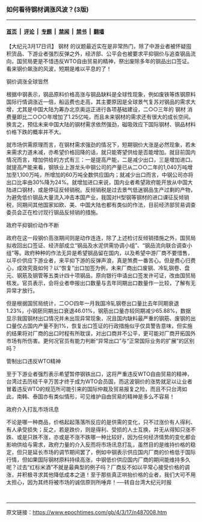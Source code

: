 ### 如何看待钢材调涨风波？(3版)

---

#### [首页](../../../..?n487008) &nbsp;|&nbsp; [评论](../../../../../epoch-comment?n487008) &nbsp;|&nbsp; [专题](../../../../../epoch-special?n487008) &nbsp;|&nbsp; [禁闻](../../../../../epoch-news?n487008) &nbsp;|&nbsp; [禁书](../../../../../books?n487008) &nbsp;|&nbsp; [翻墙](https://github.com/gfw-breaker/nogfw/blob/master/README.md?n487008)


<div class="post_content" id="artbody" itemprop="articleBody">
 <!-- article content begin -->
 <p>
  【大纪元3月17日讯】
  <ok href="https://www.epochtimes.com/gb/tag/%E9%92%A2%E6%9D%90.html">
   钢材
  </ok>
  的议题最近实在是非常热门，除了中游业者被怀疑囤积货品、下游业者强烈反弹之外，经济部、公平会也被要求平抑钢价与追查钢品流向，国贸局更是不惜违反WTO自由贸易的精神，祭出废除多年的钢品出口签证。看来钢价飙涨的风波，短期是难以平息的了！
 </p>
 <p>
  钢价调涨全球皆然
 </p>
 <p>
  根据中钢表示，钢品原料价格高涨与钢品缺料是全球性现象，例如废铁等炼钢原料国际行情调涨近一倍，船运费也走高，其主要原因是全球景气复苏对钢品的需求大增，尤其是中国大陆为筹办北京奥运正进行各项基础建设，二○○三年的
  <ok href="https://www.epochtimes.com/gb/tag/%E9%92%A2%E6%9D%90.html">
   钢材
  </ok>
  消费量即比二○○○年增加了1.25亿吨，而且未来钢材的需求还有很大的成长空间。换言之，预估未来中国大陆的钢材需求依然强劲，磁吸效应下国际钢材、钢品材料价格下跌的概率并不大。
 </p>
 <p>
  就市场供需原理而言，在钢材需求强劲的情况下，短期钢价大涨是必然现象，若未来需求力道未减，亦希望价格回降的话，就只能寄望供给是否能增加。就目前国内情况而言，增加供给的方式有三：一是提高产能，二是减少出口，三是增加进口。就提高产能来看，钢铁业上游龙头中钢公司的产量已从二○○二年的1,040万吨增加至1,100万吨，所增加的60万吨全数供应国内；就减少出口而言，中钢公司亦将出口比率由30%降为24%。就增加进口来说，国内业者希望政府能开放从中国大陆进口钢材，或是停征反倾销税。反倾销税是过去景气低迷钢品生产过剩的产物，为避免低价钢品大量流入冲击本国产业，我国对H型钢等钢材的进口课征反倾销税，同期间其他国家如欧、美、中国大陆也都有类似的作法，目前经济部贸易调查委员会正在检讨现行钢品反倾销的措施。
 </p>
 <p>
  政府平抑钢价动作不断
 </p>
 <p>
  政府在这一段钢价高涨期间则是动作连连，除了上述检讨反倾销措施之外，国贸局拟收回出口签证、经济部成立“钢品及水泥供需协调小组”、“钢品流向联合调查小组”等。政府种种的作法无异是希望钢品留在国内，以及希望中游厂商不要惜售，以平价供应下游业者，来平抑下游的反弹声浪，真是煞费一番苦心。但是费心归费心，成效究竟如何？以“恢复”出口加签为例，未来厂商出口废钢、冷轧钢卷、盘元、钢筋及钢管等五类计四十项钢品，原向银行申请出口签发许可证，改由国贸局核发。官员表示，会将业者申报出口数量与去年同期出口数量作一比较，了解有无异常才放行。
 </p>
 <p>
  但是根据国贸局统计，二○○四年一月我国冷轧钢卷出口量比去年同期衰退1.23%，小钢胚同期出口衰退46.01%，钢筋出口量亦较同期减少65.88%，数据显示我国钢材出口情况并未出现异常现象，况且国内缺料最严重的钢筋、废钢的出口量仅占国内产量不到1%，恢复出口签证的行政措施似乎仅具警告意味，但实施的结果将对厂商的出口时程有所耽误，对出口商并不公平，更可能对厂商开拓国外市场有所伤害。更何况官员有能力判断“异常出口”与“正常国际业务的扩展”的区别吗？
 </p>
 <p>
  管制出口违反WTO精神
 </p>
 <p>
  至于下游业者强烈表示希望暂停钢铁出口，这将严重违反WTO自由贸易的精神，台湾过去历经千辛万苦才终于成为WTO会员国，而这波钢价的涨势就足以让业者冒着违反WTO的规范所可能引来的国际仲裁及贸易报复之险，而且不只台湾如此，南韩、泰国亦有类似情形，可见维护自由贸易的精神是多么不容易！
 </p>
 <p>
  政府介入打乱市场讯息
 </p>
 <p>
  不论是哪一种商品，价格起起落落所反应的是供需的变化，只不过涨价有人得利、有人承受损失；反之，若是跌价，则是得利、受损的人士互换，并无从得知只涨不跌、或是只跌不涨，亦或是不涨不跌哪一种比较好，因为任何经济情势的变化都会影响供给与需求，政府力量的介入反而将市场讯息打乱，虽然目的是维持价格的稳定，但只是延长市场的调节期间罢了，例如中钢表示供应国内厂商的价格低于国际行情，但如果国际钢材原料持续高涨，中钢低价供应国内厂商的期间能维持多久呢？过去“红标米酒”不就是最典型的例子吗？厂商反不如以平常心接受价格的调涨，并积极寻求其他降低成本之道！至于那些真正哄抬价格的业者，我们大可不用太担心，因为其终将被市场的诚信原则所唾弃！──转自台湾大纪元时报
 </p>
 <p>
  <p>
   <font color="#ffffff">
    (http://www.dajiyuan.com)
   </font>
  </p>
  <!-- article content end -->
  <div id="below_article_ad">
  </div>
 </p>
</div>


---

原文链接：https://www.epochtimes.com/gb/4/3/17/n487008.htm